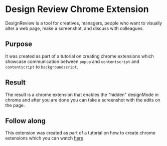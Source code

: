 # Design Review Chrome Extension
DesignReview is a tool for creatives, managers, people who want to visually alter a web page, make a screenshot, and discuss with colleagues.

## Purpose
It was created as part of a tutorial on creating chrome extensions which showcase communication between `popup` and `contentscript` and `contentscript` to `backgroundscript`. 

## Result

The result is a chrome extension that enables the "hidden" designMode in chrome and after you are done you can take a screenshot with the edits on the page.

## Follow along

This extension was created as part of a tutorial on how to create chrome extensions which you can watch [here](https://youtu.be/QukSh7ss7A8)
